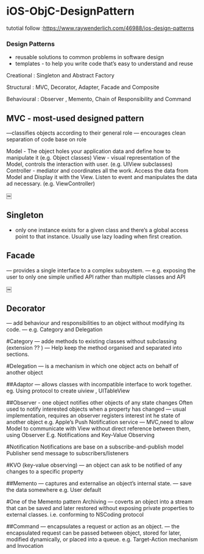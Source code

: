 # iOS-ObjC-DesignPattern

tutotial follow :https://www.raywenderlich.com/46988/ios-design-patterns

### Design Patterns
- reusable solutions to common problems in software design
- templates - to help you write code that’s easy to understand and reuse


Creational : Singleton and Abstract Factory

Structural : MVC, Decorator, Adapter, Facade and Composite

Behavioural : Observer , Memento, Chain of Responsibility and Command

## MVC - most-used designed pattern
—classifies objects according to their general role 
— encourages clean separation of code base on role 

Model - The object holes your application data and define how to manipulate it (e.g. Object classes)
View - visual representation of the Model, controls the interaction with user. (e.g. UIView subclasses)
Controller - mediator and coordinates all the work. Access the data from Model and Display it with the View. Listen to event and manipulates the data ad necessary. (e.g. ViewController)

￼

## Singleton
- only one instance exists for a given class and there’s a global access point to that instance.
Usually use lazy loading when first creation.


## Facade
— provides a single interface to a complex subsystem.
— e.g. exposing the user to only one simple unified API rather than multiple classes and API

￼


## Decorator
— add behaviour and responsibilities to an object without modifying its code.
— e.g. Category and Delegation

#Category — adde methods to existing classes without subclassing (extension ?? )
— Help keep the method organised and separated into sections.

#Delegation — is a mechanism in which one object acts on behalf of another object

##Adaptor — allows classes with incompatible interface to work together. 
eg. Using protocol to create uiview , UITableView


##Observer - one object notifies other objects of any state changes
Often used to notify interested objects when a property has changed
— usual implementation, requires an observer registers interest int he state of another object
e.g. Apple’s Push Notification service
— MVC,need to allow Model to communicate with View without direct reference between them, using Observer
E.g. Notifications and Key-Value Observing

#Notification
Notifications are base on a subscribe-and-publish model
Publisher send message to subscribers/listeners

#KVO (key-value observing)
— an object can ask to be notified of any changes to a specific property


##Memento
— captures and externalise an object’s internal state.
— save the data somewhere
e.g. User default 

#One of the Memento pattern
Archiving — coverts an object into a stream that can be saved and later restored without exposing private properties to external classes.
i.e. conforming to NSCoding protocol


##Command
— encapsulates a request or action as an object.
— the encapsulated request can be passed between object, stored for later, modified dynamically, or placed into a queue.
e.g. Target-Action mechanism and Invocation











